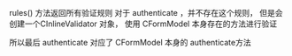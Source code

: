 

rules() 方法返回所有验证规则
  对于 authenticate ，并不存在这个规则， 但是会创建一个CInlineValidator 对象， 使用 CFormModel 本身存在的方法进行验证

  所以最后 authenticate 对应了 CFormModel 本身的 authenticate方法
